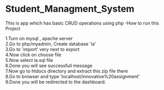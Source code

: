 # Student_Managment_System
 This is app which has basic CRUD operations using php
-How to run this Project

1.Turn on mysql , apache server <br/>
2.Go to php/myadmin, Create database 'ia'<br/>
3.Go to 'import' very next to export<br/>
4.Now click on choose file<br/>
5.Now select ia.sql file<br/>
6.Done you will see successfull message<br/>
7.Now go to htdocs directory and extract this zip file there<br/>
8.Go to browser and type 'localhost/innovative%20assignment'<br/>
9.Done you will be redirected to the dashboard.<br/>
